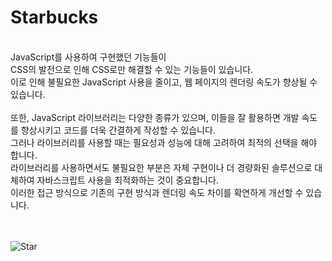 <h1>Starbucks</h1>
<br>
JavaScript를 사용하여 구현했던 기능들이 <br>
CSS의 발전으로 인해 CSS로만 해결할 수 있는 기능들이 있습니다.<br>
이로 인해 불필요한 JavaScript 사용을 줄이고, 웹 페이지의 렌더링 속도가 향상될 수 있습니다.<br>
<br>
또한, JavaScript 라이브러리는 다양한 종류가 있으며, 이들을 잘 활용하면 개발 속도를 향상시키고 코드를 더욱 간결하게 작성할 수 있습니다. <br>
그러나 라이브러리를 사용할 때는 필요성과 성능에 대해 고려하여 최적의 선택을 해야 합니다. <br>
라이브러리를 사용하면서도 불필요한 부분은 자체 구현이나 더 경량화된 솔루션으로 대체하여 자바스크립트 사용을 최적화하는 것이 중요합니다. <br>
이러한 접근 방식으로 기존의 구현 방식과 렌더링 속도 차이를 확연하게 개선할 수 있습니다.<br>
<br><br>

![Star](https://github.com/deokkeun/Starbucks/assets/84825191/a59241c2-57cc-4f28-a2b8-e851c1775ce9)

